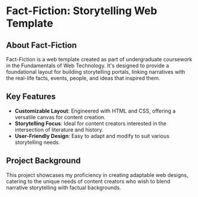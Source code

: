 # Fact-Fiction: Storytelling Web Template

## About Fact-Fiction
Fact-Fiction is a web template created as part of undergraduate coursework in the Fundamentals of Web Technology. It's designed to provide a foundational layout for building storytelling portals, linking narratives with the real-life facts, events, people, and ideas that inspired them.

## Key Features

-   **Customizable Layout**: Engineered with HTML and CSS, offering a versatile canvas for content creation.
-   **Storytelling Focus**: Ideal for content creators interested in the intersection of literature and history.
-   **User-Friendly Design**: Easy to adapt and modify to suit various storytelling needs.
  
## Project Background

This project showcases my proficiency in creating adaptable web designs, catering to the unique needs of content creators who wish to blend narrative storytelling with factual backgrounds.
